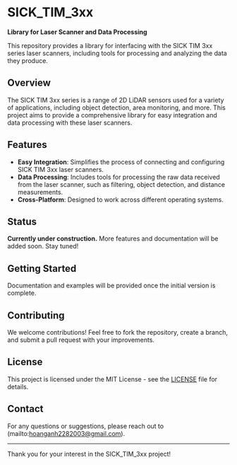 # SICK_TIM_3xx

**Library for Laser Scanner and Data Processing**

This repository provides a library for interfacing with the SICK TIM 3xx series laser scanners, including tools for processing and analyzing the data they produce.

## Overview

The SICK TIM 3xx series is a range of 2D LiDAR sensors used for a variety of applications, including object detection, area monitoring, and more. This project aims to provide a comprehensive library for easy integration and data processing with these laser scanners.

## Features

- **Easy Integration**: Simplifies the process of connecting and configuring SICK TIM 3xx laser scanners.
- **Data Processing**: Includes tools for processing the raw data received from the laser scanner, such as filtering, object detection, and distance measurements.
- **Cross-Platform**: Designed to work across different operating systems.

## Status

**Currently under construction.** More features and documentation will be added soon. Stay tuned!

## Getting Started

Documentation and examples will be provided once the initial version is complete.

## Contributing

We welcome contributions! Feel free to fork the repository, create a branch, and submit a pull request with your improvements.

## License

This project is licensed under the MIT License - see the [LICENSE](LICENSE) file for details.

## Contact

For any questions or suggestions, please reach out to (mailto:hoanganh2282003@gmail.com).

---

Thank you for your interest in the SICK_TIM_3xx project!


